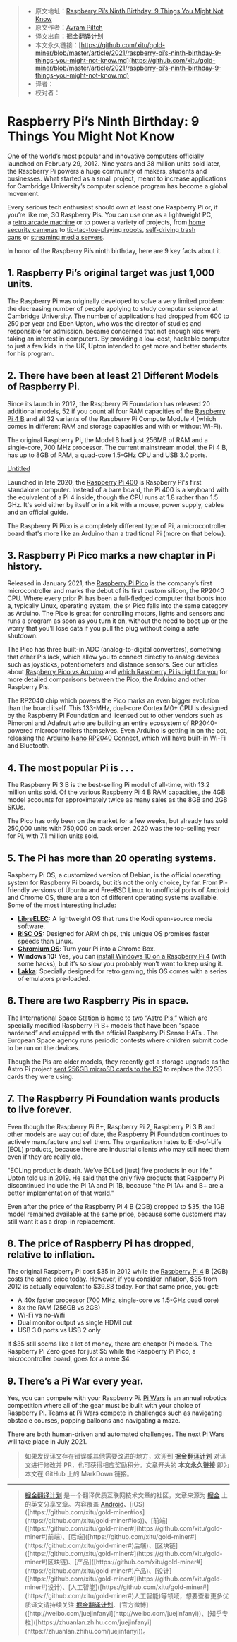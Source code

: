 >  * 原文地址：[Raspberry Pi’s Ninth Birthday: 9 Things You Might Not Know](https://www.tomshardware.com/news/raspberry-pi-9th-birthday)
> * 原文作者：[Avram Piltch]([https://www.tomshardware.com/author/avram-piltch](https://www.tomshardware.com/author/avram-piltch))
> * 译文出自：[掘金翻译计划]([https://github.com/xitu/gold-miner](https://github.com/xitu/gold-miner))
> * 本文永久链接：[https://github.com/xitu/gold-miner/blob/master/article/2021/raspberry-pi’s-ninth-birthday-9-things-you-might-not-know.md](https://github.com/xitu/gold-miner/blob/master/article/2021/raspberry-pi’s-ninth-birthday-9-things-you-might-not-know.md)
> * 译者：
> * 校对者：

# Raspberry Pi’s Ninth Birthday: 9 Things You Might Not Know

One of the world’s most popular and innovative computers officially launched on February 29, 2012. Nine years and 38 million units sold later, the Raspberry Pi powers a huge community of makers, students and businesses. What started as a small project, meant to increase applications for Cambridge University’s computer science program has become a global movement.

Every serious tech enthusiast should own at least one Raspberry Pi or, if you’re like me, 30 Raspberry Pis. You can use one as a lightweight PC, a [retro arcade machine](https://www.tomshardware.com/how-to/install-retropie-raspberry-pi-4) or to power a variety of projects, from [home security cameras](https://www.tomshardware.com/how-to/raspberry-pi-security-camera) to [tic-tac-toe-playing robots](https://www.tomshardware.com/news/this-raspberry-pi-robot-plays-tic-tac-toe-so-you-never-play-alone), [self-driving trash cans](https://www.tomshardware.com/news/clean-your-room-with-this-raspberry-pi-trash-delivery-bot) or [streaming media servers](https://www.tomshardware.com/how-to/raspberry-pi-plex-ubuntu).

In honor of the Raspberry Pi’s ninth birthday, here are 9 key facts about it.

## 1. Raspberry Pi’s original target was just 1,000 units.

The Raspberry Pi was originally developed to solve a very limited problem: the decreasing number of people applying to study computer science at Cambridge University. The number of applications had dropped from 600 to 250 per year and Eben Upton, who was the director of studies and responsible for admission, became concerned that not enough kids were taking an interest in computers. By providing a low-cost, hackable computer to just a few kids in the UK, Upton intended to get more and better students for his program.

## 2. There have been at least 21 Different Models of Raspberry Pi.

Since its launch in 2012, the Raspberry Pi Foundation has released 20 additional models, 52 if you count all four RAM capacities of the [Raspberry Pi 4 B](https://www.tomshardware.com/reviews/raspberry-pi-4) and all 32 variants of the Raspberry Pi Compute Module 4 (which comes in different RAM and storage capacities and with or without Wi-Fi).

The original Raspberry Pi, the Model B had just 256MB of RAM and a single-core, 700 MHz processor. The current mainstream model, the Pi 4 B, has up to 8GB of RAM, a quad-core 1.5-GHz CPU and USB 3.0 ports.

[Untitled](https://www.notion.so/8167832e68b6463b931c6876c83629dd)

Launched in late 2020, the [Raspberry Pi 400](https://www.tomshardware.com/news/raspberry-pi-400-review-faster-cpu-new-layout-better-thermals) is Raspberry Pi's first standalone computer. Instead of a bare board, the Pi 400 is a keyboard with the equivalent of a Pi 4 inside, though the CPU runs at 1.8 rather than 1.5 GHz. It's sold either by itself or in a kit with a mouse, power supply, cables and an official guide.

The Raspberry Pi Pico is a completely different type of Pi, a microcontroller board that's more like an Arduino than a traditional Pi (more on that below).

## 3. Raspberry Pi Pico marks a new chapter in Pi history.

Released in January 2021, the [Raspberry Pi Pico](https://www.tomshardware.com/news/raspberry-pi-pico-tutorials-pinout-everything-you-need-to-know) is the company’s first microcontroller and marks the debut of its first custom silicon, the RP2040 CPU. Where every prior Pi has been a full-fledged computer that boots into a, typically Linux, operating system, the `$4` Pico falls into the same category as Arduino. The Pico is great for controlling motors, lights and sensors and runs a program as soon as you turn it on, without the need to boot up or the worry that you’ll lose data if you pull the plug without doing a safe shutdown.

The Pico has three built-in ADC (analog-to-digital converters), something that other Pis lack, which allow you to connect directly to analog devices such as joysticks, potentiometers and distance sensors. See our articles about [Raspberry Pico vs Arduino](https://www.tomshardware.com/features/raspberry-pi-pico-vs-arduino) and [which Raspberry Pi is right for you](https://www.tomshardware.com/how-to/raspberry-pi-buying-guide) for more detailed comparisons between the Pico, the Arduino and other Raspberry Pis.

The RP2040 chip which powers the Pico marks an even bigger evolution than the board itself. This 133-MHz, dual-core Cortex M0+ CPU is designed by the Raspberry Pi Foundation and licensed out to other vendors such as Pimoroni and Adafruit who are building an entire ecosystem of RP2040-powered microcontrollers themselves. Even Arduino is getting in on the act, releasing the [Arduino Nano RP2040 Connect](https://www.tomshardware.com/news/first-pi-silicon-arduino-nano-rp2040-connect-spotted), which will have built-in Wi-Fi and Bluetooth.

## 4. The most popular Pi is . . .

The Raspberry Pi 3 B is the best-selling Pi model of all-time, with 13.2 million units sold. Of the various Raspberry Pi 4 B RAM capacities, the 4GB model accounts for approximately twice as many sales as the 8GB and 2GB SKUs.

The Pico has only been on the market for a few weeks, but already has sold 250,000 units with 750,000 on back order. 2020 was the top-selling year for Pi, with 7.1 million units sold.

## 5. The Pi has more than 20 operating systems.

Raspberry Pi OS, a customized version of Debian, is the official operating system for Raspberry Pi boards, but it’s not the only choice, by far. From Pi-friendly versions of Ubuntu and FreeBSD Linux to unofficial ports of Android and Chrome OS, there are a ton of different operating systems available. Some of the most interesting include:

- **[LibreELEC](https://libreelec.tv/downloads_new/):** A lightweight OS that runs the Kodi open-source media software.
- **[RISC OS](https://www.riscosopen.org/content/downloads/raspberry-pi):** Designed for ARM chips, this unique OS promises faster speeds than Linux.
- **[Chromium OS](https://github.com/FydeOS/chromium_os-raspberry_pi)**: Turn your Pi into a Chrome Box.
- **Windows 10:** Yes, you can [install Windows 10 on a Raspberry Pi 4](https://www.tomshardware.com/how-to/install-windows-10-raspberry-pi) (with some hacks), but it’s so slow you probably won’t want to keep using it.
- **[Lakka](https://www.lakka.tv/):** Specially designed for retro gaming, this OS comes with a series of emulators pre-loaded.

## 6. There are two Raspberry Pis in space.

The International Space Station is home to two [“Astro Pis,”](https://www.raspberrypi.org/education/programmes/astro-pi/) which are specially modified Raspberry Pi B+ models that have been “space hardened” and equipped with the official Raspberry Pi Sense HATs . The European Space agency runs periodic contests where children submit code to be run on the devices.

Though the Pis are older models, they recently got a storage upgrade as the Astro Pi project [sent 256GB microSD cards to the ISS](https://twitter.com/astro_pi/status/1365315688034799622) to replace the 32GB cards they were using.

## 7. The Raspberry Pi Foundation wants products to live forever.

Even though the Raspberry Pi B+, Raspberry Pi 2, Raspberry Pi 3 B and other models are way out of date, the Raspberry Pi Foundation continues to actively manufacture and sell them. The organization hates to End-of-Life (EOL) products, because there are industrial clients who may still need them even if they are really old.

"EOLing product is death. We’ve EOLed [just] five products in our life," Upton told us in 2019. He said that the only five products that Raspberry Pi discontinued include the Pi 1A and Pi 1B, because "the Pi 1A+ and B+ are a better implementation of that world."

Even after the price of the Raspberry Pi 4 B (2GB) dropped to $35, the 1GB model remained available at the same price, because some customers may still want it as a drop-in replacement.

## 8. The price of Raspberry Pi has dropped, relative to inflation.

The original Raspberry Pi cost $35 in 2012 while the [Raspberry Pi 4](https://www.tomshardware.com/reviews/raspberry-pi-4) B (2GB) costs the same price today. However, if you consider inflation, $35 from 2012 is actually equivalent to $39.88 today. For that same price, you get:

- A 40x faster processor (700 MHz, single-core vs 1.5-GHz quad core)
- 8x the RAM (256GB vs 2GB)
- Wi-Fi vs no-Wifi
- Dual monitor output vs single HDMI out
- USB 3.0 ports vs USB 2 only

If $35 still seems like a lot of money, there are cheaper Pi models. The Raspberry Pi Zero goes for just $5 while the Raspberry Pi Pico, a microcontroller board, goes for a mere $4.

## 9. There’s a Pi War every year.

Yes, you can compete with your Raspberry Pi. [Pi Wars](https://piwars.org/) is an annual robotics competition where all of the gear must be built with your choice of Raspberry Pi. Teams at Pi Wars compete in challenges such as navigating obstacle courses, popping balloons and navigating a maze.

There are both human-driven and automated challenges. The next Pi Wars will take place in July 2021.

> 如果发现译文存在错误或其他需要改进的地方，欢迎到 [掘金翻译计划]([https://github.com/xitu/gold-miner](https://github.com/xitu/gold-miner)) 对译文进行修改并 PR，也可获得相应奖励积分。文章开头的 **本文永久链接** 即为本文在 GitHub 上的 MarkDown 链接。

---

> [掘金翻译计划]([https://github.com/xitu/gold-miner](https://github.com/xitu/gold-miner)) 是一个翻译优质互联网技术文章的社区，文章来源为 [掘金]([https://juejin.im](https://juejin.im/)) 上的英文分享文章。内容覆盖 [Android]([https://github.com/xitu/gold-miner#android](https://github.com/xitu/gold-miner#android))、[iOS]([https://github.com/xitu/gold-miner#ios](https://github.com/xitu/gold-miner#ios))、[前端]([https://github.com/xitu/gold-miner#](https://github.com/xitu/gold-miner#)前端)、[后端]([https://github.com/xitu/gold-miner#](https://github.com/xitu/gold-miner#)后端)、[区块链]([https://github.com/xitu/gold-miner#](https://github.com/xitu/gold-miner#)区块链)、[产品]([https://github.com/xitu/gold-miner#](https://github.com/xitu/gold-miner#)产品)、[设计]([https://github.com/xitu/gold-miner#](https://github.com/xitu/gold-miner#)设计)、[人工智能]([https://github.com/xitu/gold-miner#](https://github.com/xitu/gold-miner#)人工智能)等领域，想要查看更多优质译文请持续关注 [掘金翻译计划]([https://github.com/xitu/gold-miner](https://github.com/xitu/gold-miner))、[官方微博]([http://weibo.com/juejinfanyi](http://weibo.com/juejinfanyi))、[知乎专栏]([https://zhuanlan.zhihu.com/juejinfanyi](https://zhuanlan.zhihu.com/juejinfanyi))。

